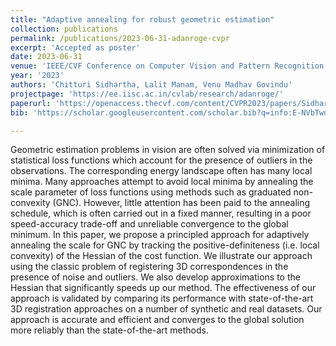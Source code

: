 ```yaml
---
title: "Adaptive annealing for robust geometric estimation"
collection: publications
permalink: /publications/2023-06-31-adanroge-cvpr
excerpt: 'Accepted as poster'
date: 2023-06-31
venue: 'IEEE/CVF Conference on Computer Vision and Pattern Recognition (CVPR)'
year: '2023'
authors: 'Chitturi Sidhartha, Lalit Manam, Venu Madhav Govindu'
projectpage: 'https://ee.iisc.ac.in/cvlab/research/adanroge/'
paperurl: 'https://openaccess.thecvf.com/content/CVPR2023/papers/Sidhartha_Adaptive_Annealing_for_Robust_Geometric_Estimation_CVPR_2023_paper.pdf'
bib: 'https://scholar.googleusercontent.com/scholar.bib?q=info:E-NVbTwnNl4J:scholar.google.com/&output=citation&scisdr=ClG-4mYUEJvRycAy3i8:AFWwaeYAAAAAZWs0xi8jRJUzji63qfPqc4AdcBU&scisig=AFWwaeYAAAAAZWs0xi-qOPSEokC6D7P5GQNT0LA&scisf=4&ct=citation&cd=-1&hl=en'

---
```

<!-- poster: 'https://dbp1994.github.io/publications/files/ICASSP_ALS_2018_poster.pdf' -->
<!--  -->
<!-- code: 'https://github.com/RaghavSomani/CMTRF' -->

Geometric estimation problems in vision are often solved via minimization of statistical loss functions which account for the presence of outliers in the observations. The corresponding energy landscape often has many local minima. Many approaches attempt to avoid local minima by annealing the scale parameter of loss functions using methods such as graduated non-convexity (GNC). However, little attention has been paid to the annealing schedule, which is often carried out in a fixed manner, resulting in a poor speed-accuracy trade-off and unreliable convergence to the global minimum. In this paper, we propose a principled approach for adaptively annealing the scale for GNC by tracking the positive-definiteness (i.e. local convexity) of the Hessian of the cost function. We illustrate our approach using the classic problem of registering 3D correspondences in the presence of noise and outliers. We also develop approximations to the Hessian that significantly speeds up our method. The effectiveness of our approach is validated by comparing its performance with state-of-the-art 3D registration approaches on a number of synthetic and real datasets. Our approach is accurate and efficient and converges to the global solution more reliably than the state-of-the-art methods.

<!--
The paper has been accepted at [ICASSP 2018](https://ieeexplore.ieee.org/document/8461836){:target="_blank"}.

Abstract:

Relevant links:
1. [Paper](https://ieeexplore.ieee.org/document/8461836){:target="_blank"}
2. [Poster](https://dbp1994.github.io/publications/files/ICASSP_ALS_2018_poster.pdf){:target="_blank"}


<iframe width="560" height="315" src="https://www.youtube.com/embed/KyHUan_7YnQ" frameborder="0" allow="accelerometer; autoplay; encrypted-media; gyroscope; picture-in-picture" allowfullscreen></iframe>
<figcaption>Oral presentation at WSDM'19</figcaption> -->
